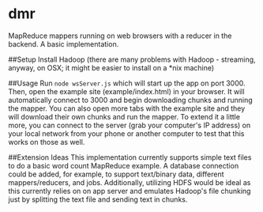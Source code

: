 # dmr
MapReduce mappers running on web browsers with a reducer in the backend. A basic implementation.

##Setup
Install Hadoop (there are many problems with Hadoop - streaming, anyway, on OSX; it might be easier to install on a *nix machine)

##Usage
Run `node wsServer.js` which will start up the app on port 3000. Then, open the example site (example/index.html) in your browser. It will automatically connect to 3000 and begin downloading chunks and running the mapper. You can also open more tabs with the example site and they will download their own chunks and run the mapper. To extend it a little more, you can connect to the server (grab your computer's IP address) on your local network from your phone or another computer to test that this works on those as well.

##Extension Ideas
This implementation currently supports simple text files to do a basic word count MapReduce example. A database connection could be added, for example, to support text/binary data, different mappers/reducers, and jobs. Additionally, utilizing HDFS would be ideal as this currently relies on on app server and emulates Hadoop's file chunking just by splitting the text file and sending text in chunks.
